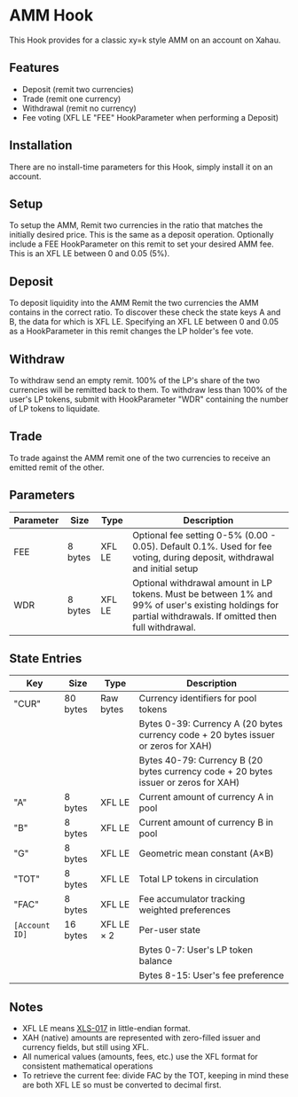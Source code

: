 # AMM Hook
This Hook provides for a classic xy=k style AMM on an account on Xahau.

## Features
* Deposit (remit two currencies)
* Trade (remit one currency)
* Withdrawal (remit no currency)
* Fee voting (XFL LE "FEE" HookParameter when performing a Deposit)

## Installation
There are no install-time parameters for this Hook, simply install it on an account.

## Setup
To setup the AMM, Remit two currencies in the ratio that matches the initially desired price. This is the same as a deposit operation.
Optionally include a FEE HookParameter on this remit to set your desired AMM fee. This is an XFL LE between 0 and 0.05 (5%).

## Deposit
To deposit liquidity into the AMM Remit the two currencies the AMM contains in the correct ratio. To discover these check the state keys A and B, the data for which is XFL LE. Specifying an XFL LE between 0 and 0.05 as a HookParameter in this remit changes the LP holder's fee vote.

## Withdraw
To withdraw send an empty remit. 100% of the LP's share of the two currencies will be remitted back to them. To withdraw less than 100% of the user's LP tokens, submit with HookParameter "WDR" containing the number of LP tokens to liquidate.

## Trade
To trade against the AMM remit one of the two currencies to receive an emitted remit of the other.

## Parameters
| Parameter | Size | Type | Description |
|-----------|------|------|-------------|
| FEE | 8 bytes | XFL LE | Optional fee setting 0-5% (0.00 - 0.05). Default 0.1%. Used for fee voting, during deposit, withdrawal and initial setup |
| WDR | 8 bytes | XFL LE | Optional withdrawal amount in LP tokens. Must be between 1% and 99% of user's existing holdings for partial withdrawals. If omitted then full withdrawal. |

## State Entries
| Key | Size | Type | Description |
|-----|------|------|-------------|
| "CUR" | 80 bytes | Raw bytes | Currency identifiers for pool tokens |
| | | | Bytes 0-39: Currency A (20 bytes currency code + 20 bytes issuer or zeros for XAH) |
| | | | Bytes 40-79: Currency B (20 bytes currency code + 20 bytes issuer or zeros for XAH) |
| "A" | 8 bytes | XFL LE | Current amount of currency A in pool |
| "B" | 8 bytes | XFL LE | Current amount of currency B in pool |
| "G" | 8 bytes | XFL LE | Geometric mean constant (A×B) |
| "TOT" | 8 bytes | XFL LE | Total LP tokens in circulation |
| "FAC" | 8 bytes | XFL LE | Fee accumulator tracking weighted preferences |
| `[Account ID]` | 16 bytes | XFL LE × 2 | Per-user state |
| | | | Bytes 0-7: User's LP token balance |
| | | | Bytes 8-15: User's fee preference |

## Notes
- XFL LE means [XLS-017](https://github.com/XRPLF/XRPL-Standards/discussions/39) in little-endian format.
- XAH (native) amounts are represented with zero-filled issuer and currency fields, but still using XFL.
- All numerical values (amounts, fees, etc.) use the XFL format for consistent mathematical operations
- To retrieve the current fee: divide FAC by the TOT, keeping in mind these are both XFL LE so must be converted to decimal first.
